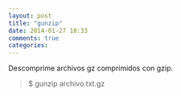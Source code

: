 ```yaml
---
layout: post
title: "gunzip"
date: 2014-01-27 18:33
comments: true
categories: 
---
```

Descomprime archivos gz comprimidos con gzip.

>$ gunzip archivo.txt.gz

